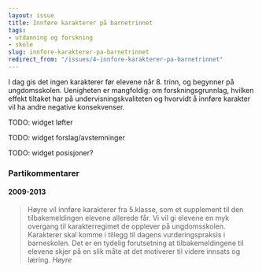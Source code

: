 ```yaml
---
layout: issue
title: Innføre karakterer på barnetrinnet
tags:
- utdanning og forskning
- skole
slug: innfore-karakterer-pa-barnetrinnet
redirect_from: "/issues/4-innfore-karakterer-pa-barnetrinnet"
---
```


I dag gis det ingen karakterer før elevene når 8. trinn, og begynner på ungdomsskolen. Uenigheten er mangfoldig: om forskningsgrunnlag, hvilken effekt tiltaket har på undervisningskvaliteten og hvorvidt å innføre karakter vil ha andre negative konsekvenser.

TODO: widget løfter

TODO: widget forslag/avstemninger

TODO: widget posisjoner?

### Partikommentarer

#### 2009-2013


> Høyre vil innføre karakterer fra 5.klasse, som et supplement til den tilbakemeldingen elevene allerede får. Vi vil gi elevene en myk overgang til karakterregimet de opplever på ungdomsskolen. Karakterer skal komme i tillegg til dagens vurderingspraksis i barneskolen. Det er en tydelig forutsetning at tilbakemeldingene til elevene skjer på en slik måte at det motiverer  til videre innsats og læring.
> <cite>Høyre</cite>

